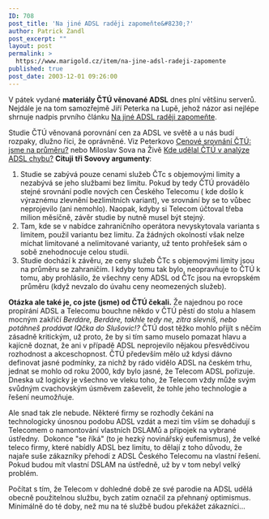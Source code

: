 ```yaml
---
ID: 708
post_title: 'Na jiné ADSL raději zapomeňte&#8230;?'
author: Patrick Zandl
post_excerpt: ""
layout: post
permalink: >
  https://www.marigold.cz/item/na-jine-adsl-radeji-zapomente
published: true
post_date: 2003-12-01 09:26:00
---
```

<P>V pátek vydané <STRONG>materiály ČTÚ věnované ADSL</STRONG> dnes plní většinu serverů. Nejdále je na tom samozřejmě Jiří Peterka na Lupě, jehož názor asi nejlépe shrnuje nadpis prvního článku <A href="http://www.lupa.cz/clanek.php3?show=3127" target=_blank>Na jiné ADSL raději zapomeňte</A>. </P>
<P>Studie ČTÚ věnovaná porovnání cen za ADSL ve světě a u nás&#160;budí rozpaky, dlužno říci, že oprávněné. Viz Peterkovo <A href="http://www.lupa.cz/clanek.php3?show=3126" target=_blank>Cenové srovnání ČTÚ: jsme na průměru?</A>&#160;nebo Miloslav Sova na Živě <A href="http://www.zive.cz/h/Uzivatel/Ar.asp?ARI=113875&amp;CAI=2114">Kde udělal ČTÚ v analýze ADSL chybu?</A>&#160;<STRONG>Cituji tři Sovovy argumenty</STRONG>:</P>
<OL>
<LI>Studie se zabývá pouze cenami služeb ČTc s objemovými limity a nezabývá se jeho službami bez limitu. Pokud by tedy ČTÚ provádělo stejné srovnání podle nových cen Českého Telecomu ( kde došlo k výraznému zlevnění bezlimitních variant), ve srovnání by se to vůbec neprojevilo (ani nemohlo). Naopak, kdyby si Telecom účtoval třeba milion měsíčně, závěr studie by nutně musel být stejný. </LI>
<LI>Tam, kde se v nabídce zahraničního operátora nevyskytovala varianta s limitem, použil variantu bez limitu. Za žádných okolností však nelze míchat limitované a nelimitované varianty, už tento prohřešek sám o sobě znehodnocuje celou studii. </LI>
<LI>Studie dochází k závěru, ze ceny služeb ČTc s objemovými limity jsou na průměru se zahraničím. I kdyby tomu tak bylo, neopravňuje to ČTÚ k tomu, aby prohlásilo, že všechny ceny ADSL od ČTc jsou na evropském průměru (když nevzalo do úvahu ceny neomezených služeb). </LI></OL>
<P><STRONG>Otázka ale také je, co jste (jsme)&#160;od ČTÚ čekali.</STRONG> Že najednou po roce propírání ADSL a Telecomu bouchne někdo v ČTÚ pěstí do stolu a hlasem mocným zakřičí <EM>Berdáre, Berdáre, takhle tedy ne, zítra slevníš, nebo potáhneš prodávat IQčka do Slušovic!?</EM> ČTÚ dost těžko mohlo přijít s něčím zásadně kritickým, už proto, že by si tím samo muselo pomazat hlavu a kajícně doznat, že ani v případě ADSL neprojevilo nějakou přesvědčivou rozhodnost a akceschopnost.&#160;ČTÚ především mělo už kdysi dávno definovat jasné podmínky, za nichž by&#160;rádo vidělo ADSL na českém trhu, jednat se mohlo od roku 2000, kdy bylo jasné, že Telecom&#160;ADSL pořizuje. Dneska už logicky je všechno ve vleku toho, že Telecom vždy může svým svůdným cvachovským úsměvem zaševelit, že tohle jeho technologie a řešení neumožňuje. </P>
<P>Ale snad tak zle nebude. Některé firmy se rozhodly čekání na technologicky&#160;únosnou podobu ADSL vzdát a mezi tím vším se dohadují s Telecomem o namontování vlastních DSLAMů a přípojek na vybrané ústředny. &#160;Dokonce "se říká" (to je hezký novinářský eufemismus), že velké teleco firmy, které nabídly ADSL bez limitu, to dělají z toho důvodu, že najaře suše zákazníky přehodí z ADSL Českého Telecomu na vlastní řešení. Pokud budou mít vlastní DSLAM na ústředně, už by v tom nebyl velký problém. </P>
<P>Počítat s tím, že Telecom v dohledné době ze své parodie na ADSL udělá obecně&#160;použitelnou službu, bych zatím označil za přehnaný optimismus. Minimálně do té doby, než mu na té službě budou překážet zákazníci...</P>